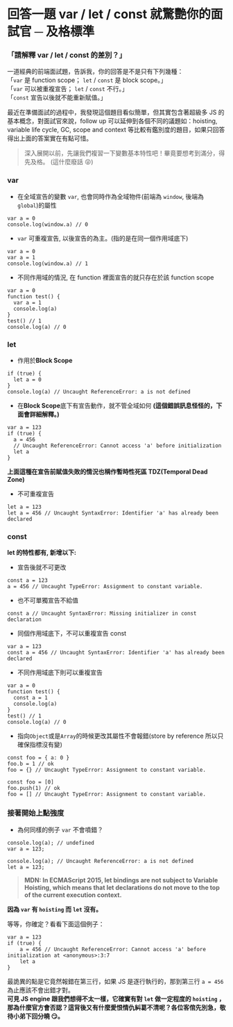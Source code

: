 # 回答一題 var / let / const 就驚艷你的面試官 ─ 及格標準

### 「請解釋 var / let / const 的差別？」

一道經典的前端面試題，告訴我，你的回答是不是只有下列幾種：<br>
「`var` 是 function scope； `let` / `const` 是 block scope。」<br>
「`var` 可以被重複宣告； `let` / `const` 不行。」<br>
「`const` 宣告以後就不能重新賦值。」<br>

最近在準備面試的過程中，我發現這個題目看似簡單，但其實包含著超級多 JS 的基本概念，對面試官來說，follow up 可以延伸到各個不同的議題如：hoisting, variable life cycle, GC, scope and context 等比較有鑑別度的題目，如果只回答得出上面的答案實在有點可惜。

> 深入展開以前，先讓我們複習一下變數基本特性吧！畢竟要想考到滿分，得先及格。 (這什麼廢話 😝)

### var

- 在全域宣告的變數 `var`, 也會同時作為全域物件(前端為 `window`, 後端為 `global`)的屬性

```
var a = 0
console.log(window.a) // 0
```

- `var` 可重複宣告, 以後宣告的為主。(指的是在同一個作用域底下)

```
var a = 0
var a = 1
console.log(window.a) // 1
```

- 不同作用域的情況, 在 function 裡面宣告的就只存在於該 function scope

```
var a = 0
function test() {
  var a = 1
  console.log(a)
}
test() // 1
console.log(a) // 0
```

### let

- 作用於**Block Scope**

```
if (true) {
  let a = 0
}
console.log(a) // Uncaught ReferenceError: a is not defined
```

- 在**Block Scope**底下有宣告動作，就不管全域如何 **(這個錯誤訊息怪怪的，下面會詳細解釋。)**

```
var a = 123
if (true) {
  a = 456
  // Uncaught ReferenceError: Cannot access 'a' before initialization
  let a
}
```

**上面這種在宣告前賦值失敗的情況也稱作暫時性死區 TDZ(Temporal Dead Zone)**

- 不可重複宣告

```
let a = 123
let a = 456 // Uncaught SyntaxError: Identifier 'a' has already been declared
```

### const

**let 的特性都有, 新增以下:**

- 宣告後就不可更改

```
const a = 123
a = 456 // Uncaught TypeError: Assignment to constant variable.
```

- 也不可單獨宣告不給值

```
const a // Uncaught SyntaxError: Missing initializer in const declaration
```

- 同個作用域底下，不可以重複宣告 const

```
var a = 123
const a = 456 // Uncaught SyntaxError: Identifier 'a' has already been declared
```

- 不同作用域底下則可以重複宣告

```
var a = 0
function test() {
  const a = 1
  console.log(a)
}
test() // 1
console.log(a) // 0
```

- 指向`Object`或是`Array`的時候更改其屬性不會報錯(store by reference 所以只確保指標沒有變)

```
const foo = { a: 0 }
foo.b = 1 // ok
foo = {} // Uncaught TypeError: Assignment to constant variable.
```

```
const foo = [0]
foo.push(1) // ok
foo = [] // Uncaught TypeError: Assignment to constant variable.
```

### 接著開始上點強度

- 為何同樣的例子 `var` 不會噴錯？

```
console.log(a); // undefined
var a = 123;
```

```
console.log(a); // Uncaught ReferenceError: a is not defined
let a = 123;
```

> **MDN: In ECMAScript 2015, let bindings are not subject to Variable Hoisting, which means that let declarations do not move to the top of the current execution context.**

**因為 `var` 有 `hoisting` 而 `let` 沒有。**

等等，你確定？看看下面這個例子：

```
var a = 123
if (true) {
    a = 456 // Uncaught ReferenceError: Cannot access 'a' before initialization at <anonymous>:3:7
    let a
}
```

最詭異的點是它竟然報錯在第三行，如果 JS 是逐行執行的，那到第三行 `a = 456` 為止應該不會出錯才對。<br>
**可見 JS engine 跟我們想得不太一樣，它確實有對 `let` 做一定程度的 `hoisting` ，那為什麼官方會否認？這背後又有什麼愛恨情仇糾葛不清呢？各位客倌先別急，敬待小弟下回分曉 😏。**
